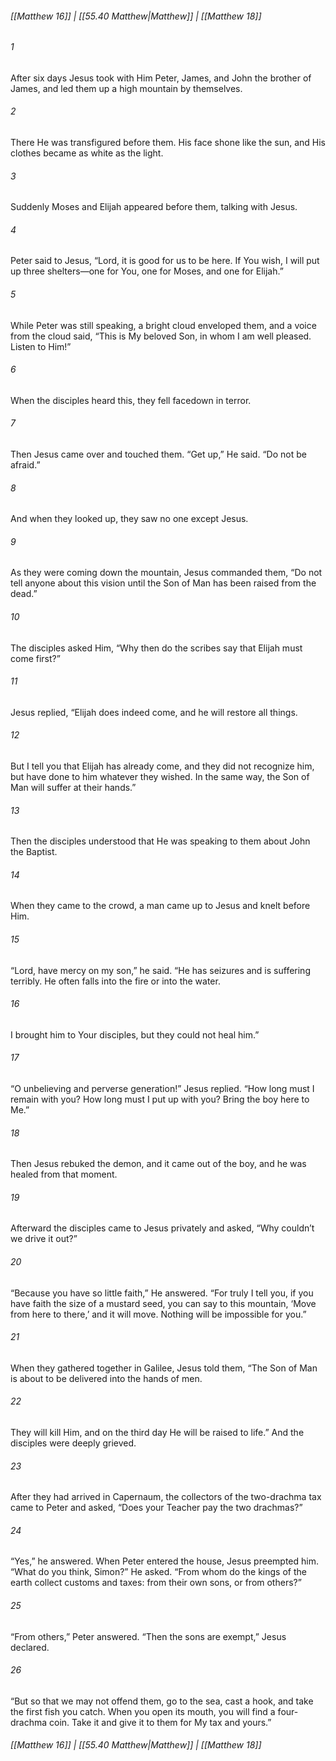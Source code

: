 
###### [[Matthew 16]] | [[55.40 Matthew|Matthew]] | [[Matthew 18]]

###### 1
After six days Jesus took with Him Peter, James, and John the brother of James, and led them up a high mountain by themselves.
###### 2
There He was transfigured before them. His face shone like the sun, and His clothes became as white as the light.
###### 3
Suddenly Moses and Elijah appeared before them, talking with Jesus.
###### 4
Peter said to Jesus, “Lord, it is good for us to be here. If You wish, I will put up three shelters—one for You, one for Moses, and one for Elijah.”
###### 5
While Peter was still speaking, a bright cloud enveloped them, and a voice from the cloud said, “This is My beloved Son, in whom I am well pleased. Listen to Him!”
###### 6
When the disciples heard this, they fell facedown in terror.
###### 7
Then Jesus came over and touched them. “Get up,” He said. “Do not be afraid.”
###### 8
And when they looked up, they saw no one except Jesus.
###### 9
As they were coming down the mountain, Jesus commanded them, “Do not tell anyone about this vision until the Son of Man has been raised from the dead.”
###### 10
The disciples asked Him, “Why then do the scribes say that Elijah must come first?”
###### 11
Jesus replied, “Elijah does indeed come, and he will restore all things.
###### 12
But I tell you that Elijah has already come, and they did not recognize him, but have done to him whatever they wished. In the same way, the Son of Man will suffer at their hands.”
###### 13
Then the disciples understood that He was speaking to them about John the Baptist.
###### 14
When they came to the crowd, a man came up to Jesus and knelt before Him.
###### 15
“Lord, have mercy on my son,” he said. “He has seizures and is suffering terribly. He often falls into the fire or into the water.
###### 16
I brought him to Your disciples, but they could not heal him.”
###### 17
“O unbelieving and perverse generation!” Jesus replied. “How long must I remain with you? How long must I put up with you? Bring the boy here to Me.”
###### 18
Then Jesus rebuked the demon, and it came out of the boy, and he was healed from that moment.
###### 19
Afterward the disciples came to Jesus privately and asked, “Why couldn’t we drive it out?”
###### 20
“Because you have so little faith,” He answered. “For truly I tell you, if you have faith the size of a mustard seed, you can say to this mountain, ‘Move from here to there,’ and it will move. Nothing will be impossible for you.”
###### 21
When they gathered together in Galilee, Jesus told them, “The Son of Man is about to be delivered into the hands of men.
###### 22
They will kill Him, and on the third day He will be raised to life.” And the disciples were deeply grieved.
###### 23
After they had arrived in Capernaum, the collectors of the two-drachma tax came to Peter and asked, “Does your Teacher pay the two drachmas?”
###### 24
“Yes,” he answered. When Peter entered the house, Jesus preempted him. “What do you think, Simon?” He asked. “From whom do the kings of the earth collect customs and taxes: from their own sons, or from others?”
###### 25
“From others,” Peter answered. “Then the sons are exempt,” Jesus declared.
###### 26
“But so that we may not offend them, go to the sea, cast a hook, and take the first fish you catch. When you open its mouth, you will find a four-drachma coin. Take it and give it to them for My tax and yours.”

###### [[Matthew 16]] | [[55.40 Matthew|Matthew]] | [[Matthew 18]]
